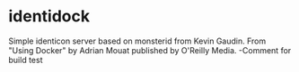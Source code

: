 identidock
==========
Simple identicon server based on monsterid from Kevin Gaudin.
From "Using Docker" by Adrian Mouat published by O'Reilly Media.
-Comment for build test
